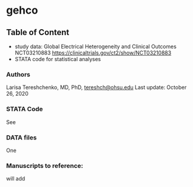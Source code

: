 # gehco
## Table of Content
  - study data: Global Electrical Heterogeneity and Clinical Outcomes NCT03210883 https://clinicaltrials.gov/ct2/show/NCT03210883
  - STATA code for statistical analyses
  
### Authors
Larisa Tereshchenko, MD, PhD, <tereshch@ohsu.edu>
Last update: October 26, 2020
  
### STATA Code
See 

### DATA files
One 

### Manuscripts to reference:
will add
